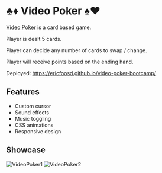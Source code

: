 # :clubs::diamonds: Video Poker :spades::hearts:

[Video Poker](https://en.wikipedia.org/wiki/Video_poker) is a card based game. 

Player is dealt 5 cards.

Player can decide any number of cards to swap / change.

Player will receive points based on the ending hand.

Deployed: https://ericfoosd.github.io/video-poker-bootcamp/

## Features

- Custom cursor
- Sound effects
- Music toggling
- CSS animations
- Responsive design

## Showcase

![VideoPoker1](https://user-images.githubusercontent.com/86565793/185616780-e3c71d59-be38-4fca-871b-3c4d8e8eee60.png)
![VideoPoker2](https://user-images.githubusercontent.com/86565793/185616790-9a08018a-7521-4fc1-91cb-d855a7986a63.png)
